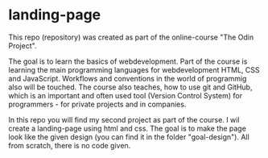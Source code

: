 # landing-page

This repo (repository) was created as part of the online-course "The Odin Project".

The goal is to learn the basics of webdevelopment. Part of the course is learning the main programming languages for webdevelopment HTML, CSS and JavaScript. Workflows and conventions in the world of programmig also will be touched. The course also teaches, how to use git and GitHub, which is an important and often used tool (Version Control System) for programmers - for private projects and in companies.

In this repo you will find my second project as part of the course. I wil create a landing-page using html and css. The goal is to make the page look like the given design (you can find it in the folder "goal-design"). All from scratch, there is no code given.
